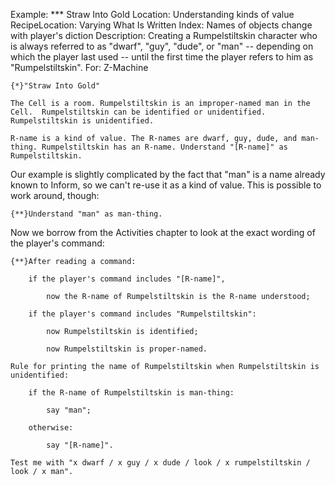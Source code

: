 Example: *** Straw Into Gold
Location: Understanding kinds of value
RecipeLocation: Varying What Is Written
Index: Names of objects change with player's diction
Description: Creating a Rumpelstiltskin character who is always referred to as "dwarf", "guy", "dude", or "man" -- depending on which the player last used -- until the first time the player refers to him as "Rumpelstiltskin".
For: Z-Machine

  

``` inform7
{*}"Straw Into Gold"

The Cell is a room. Rumpelstiltskin is an improper-named man in the Cell.  Rumpelstiltskin can be identified or unidentified. Rumpelstiltskin is unidentified.

R-name is a kind of value. The R-names are dwarf, guy, dude, and man-thing. Rumpelstiltskin has an R-name. Understand "[R-name]" as Rumpelstiltskin.
```

  
Our example is slightly complicated by the fact that "man" is a name already known to Inform, so we can't re-use it as a kind of value. This is possible to work around, though:

  

``` inform7
{**}Understand "man" as man-thing.
```

  
Now we borrow from the Activities chapter to look at the exact wording of the player's command:

  

``` inform7
{**}After reading a command:

	if the player's command includes "[R-name]",

		now the R-name of Rumpelstiltskin is the R-name understood;

	if the player's command includes "Rumpelstiltskin":

		now Rumpelstiltskin is identified;

		now Rumpelstiltskin is proper-named.

Rule for printing the name of Rumpelstiltskin when Rumpelstiltskin is unidentified:

	if the R-name of Rumpelstiltskin is man-thing:

		say "man";

	otherwise:

		say "[R-name]".

Test me with "x dwarf / x guy / x dude / look / x rumpelstiltskin / look / x man".
```


